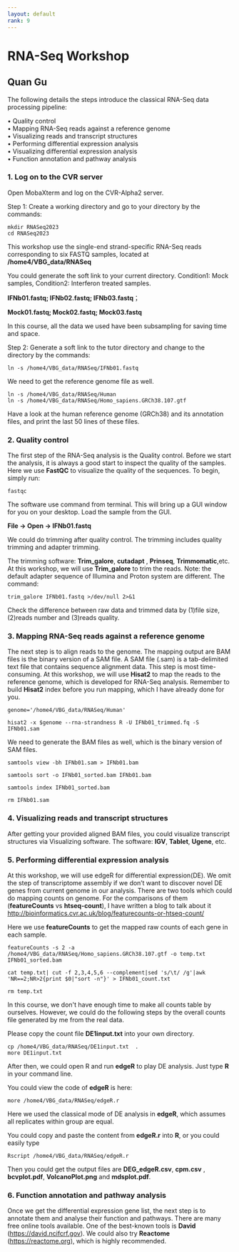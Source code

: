 ```yaml
---
layout: default
rank: 9
---
```


# RNA-Seq Workshop
## Quan Gu

The following details the steps introduce the classical RNA-Seq data processing pipeline:

• Quality control \
• Mapping RNA-Seq reads against a reference genome \
• Visualizing reads and transcript structures \
• Performing differential expression analysis \
• Visualizing differential expression analysis \
• Function annotation and pathway analysis  


###  1.	Log on to the CVR server ### 

Open MobaXterm and log on the CVR-Alpha2 server.

Step 1: Create a working directory and go to your directory by the commands:

```
mkdir RNASeq2023
cd RNASeq2023
```
  
This workshop use the single-end strand-specific RNA-Seq reads corresponding to six FASTQ samples, located at **/home4/VBG_data/RNASeq**

You could generate the soft link to your current directory. 
Condition1: Mock samples, 
Condition2: Interferon treated samples.
 
**IFNb01.fastq; IFNb02.fastq; IFNb03.fastq**；

**Mock01.fastq; Mock02.fastq; Mock03.fastq**

In this course, all the data we used have been subsampling for saving time and space.

Step 2: Generate a soft link to the tutor directory and change to the directory by the commands:

```
ln -s /home4/VBG_data/RNASeq/IFNb01.fastq
```

We need to get the reference genome file as well.

```
ln -s /home4/VBG_data/RNASeq/Human
ln -s /home4/VBG_data/RNASeq/Homo_sapiens.GRCh38.107.gtf
```

Have a look at the human reference genome (GRCh38) and its annotation files, and print the last 50 lines of these files. 

###  2. Quality control ### 

The first step of the RNA-Seq analysis is the Quality control. 
Before we start the analysis, it is always a good start to inspect the quality of the samples. Here we use **FastQC** to visualize the quality of the sequences. To begin, simply run:
```
fastqc 
```
The software use command from terminal. This will bring up a GUI window for you on your desktop.  Load the sample from the GUI.

**File -> Open -> IFNb01.fastq**

We could do trimming after quality control. The trimming includes quality trimming and adapter trimming.

The trimming software: **Trim_galore**, **cutadapt** , **Prinseq**, **Trimmomatic**,etc.  
At this workshop, we will use **Trim_galore** to trim the reads. 
Note: the default adapter sequence of Illumina and Proton system are different.
The command:

```
trim_galore IFNb01.fastq >/dev/null 2>&1
```

Check the difference between raw data and trimmed data by (1)file size, (2)reads number and (3)reads quality.


###  3.	Mapping RNA-Seq reads against a reference genome ###  

The next step is to align reads to the genome. The mapping output are BAM files is the binary version of a SAM file. A SAM file (.sam) is a tab-delimited text file that contains sequence alignment data. This step is most time-consuming.
At this workshop, we will use **Hisat2** to map the reads to the reference genome, which is developed for RNA-Seq analysis.  Remember to build **Hisat2** index before you run mapping, which I have already done for you.

```
genome='/home4/VBG_data/RNASeq/Human'

hisat2 -x $genome --rna-strandness R -U IFNb01_trimmed.fq -S IFNb01.sam
```

We need to generate the BAM files as well, which is the binary version of SAM files. 

 ```
samtools view -bh IFNb01.sam > IFNb01.bam

samtools sort -o IFNb01_sorted.bam IFNb01.bam

samtools index IFNb01_sorted.bam

rm IFNb01.sam
```

### 4.	Visualizing reads and transcript structures ### 
After getting your provided aligned BAM files, you could visualize transcript structures via Visualizing software. 
The software: **IGV**, **Tablet**, **Ugene**, etc.

### 5.	Performing differential expression analysis ###
At this workshop, we will use edgeR for differential expression(DE). We omit the step of
transcriptome assembly if we don’t want to discover novel DE genes from current genome in
our analysis.
There are two tools which could do mapping counts on genome. For the comparisons of them (**featureCounts** vs **htseq-count**), I have written a blog to talk about
it 
http://bioinformatics.cvr.ac.uk/blog/featurecounts-or-htseq-count/

Here we use **featureCounts** to get the mapped raw counts of each gene in each sample.

```
featureCounts -s 2 -a /home4/VBG_data/RNASeq/Homo_sapiens.GRCh38.107.gtf -o temp.txt IFNb01_sorted.bam

cat temp.txt| cut -f 2,3,4,5,6 --complement|sed 's/\t/ /g'|awk 'NR==2;NR>2{print $0|"sort -n"}' > IFNb01_count.txt

rm temp.txt

```

In this course, we don't have enough time to make all counts table by ourselves. However, we could do the following steps by the overall counts file generated by me from the real data.

Please copy the count file **DE1input.txt** into your own directory. 

```
cp /home4/VBG_data/RNASeq/DE1input.txt  . 
more DE1input.txt
```

After then, we could open R and run **edgeR** to play DE analysis.
Just type **R** in your command line.

You could view the code of **edgeR** is here:

```
more /home4/VBG_data/RNASeq/edgeR.r
```

Here we used the classical mode of DE analysis in **edgeR**, which assumes all replicates within group are equal.

You could copy and paste the content from **edgeR.r** into **R**, or you could easily type 

```
Rscript /home4/VBG_data/RNASeq/edgeR.r
```

Then you could get the output files are **DEG_edgeR.csv**, **cpm.csv** , **bcvplot.pdf**, **VolcanoPlot.png** and **mdsplot.pdf**.


### 6. Function annotation and pathway analysis ### 
Once we get the differential expression gene list, the next step is to annotate them and
analyse their function and pathways. There are many free online tools available. 
One of the
best-known tools is **David** (https://david.ncifcrf.gov). 
We could also try **Reactome**
(https://reactome.org), which is highly recommended.
